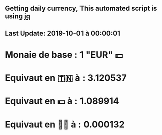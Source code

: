 ## Getting daily currency, This automated script is using [jq](https://stedolan.github.io/jq/)
## Last Update:  2019-10-01 à 00:00:01
 # Monaie de base : 1 "EUR" 💶 
 # Equivaut en 🇹🇳 à :  3.120537 
 # Equivaut en 💵 à : 1.089914
 # Equivaut en 🐱‍💻 à :  0.000132
